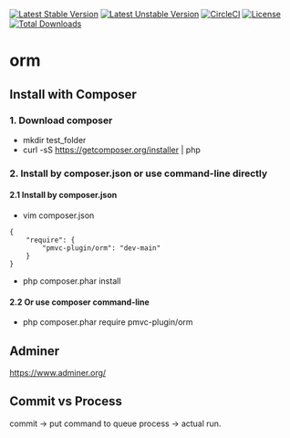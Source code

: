 [![Latest Stable Version](https://poser.pugx.org/pmvc-plugin/orm/v/stable)](https://packagist.org/packages/pmvc-plugin/orm) 
[![Latest Unstable Version](https://poser.pugx.org/pmvc-plugin/orm/v/unstable)](https://packagist.org/packages/pmvc-plugin/orm) 
[![CircleCI](https://circleci.com/gh/pmvc-plugin/orm/tree/main.svg?style=svg)](https://circleci.com/gh/pmvc-plugin/orm/tree/main)
[![License](https://poser.pugx.org/pmvc-plugin/orm/license)](https://packagist.org/packages/pmvc-plugin/orm)
[![Total Downloads](https://poser.pugx.org/pmvc-plugin/orm/downloads)](https://packagist.org/packages/pmvc-plugin/orm) 

orm
===============

## Install with Composer
### 1. Download composer
   * mkdir test_folder
   * curl -sS https://getcomposer.org/installer | php

### 2. Install by composer.json or use command-line directly
#### 2.1 Install by composer.json
   * vim composer.json
```
{
    "require": {
        "pmvc-plugin/orm": "dev-main"
    }
}
```
   * php composer.phar install

#### 2.2 Or use composer command-line
   * php composer.phar require pmvc-plugin/orm


## Adminer
https://www.adminer.org/

## Commit vs Process
commit -> put command to queue
process -> actual run.
